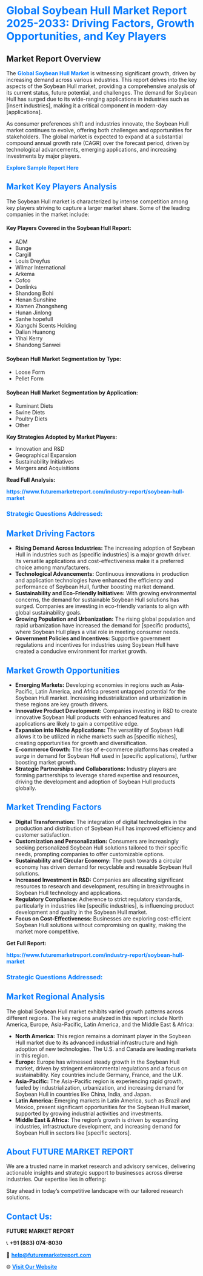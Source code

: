 <h1 style="color: #007BFF;">Global Soybean Hull Market Report 2025-2033: Driving Factors, Growth Opportunities, and Key Players</h1>

<section id="overview">
<h2>Market Report Overview</h2>
<p>The <a href="https://www.futuremarketreport.com/industry-report/soybean-hull-market" style="color: #007BFF; text-decoration: none;"><strong>Global Soybean Hull Market</strong></a> is witnessing significant growth, driven by increasing demand across various industries. This report delves into the key aspects of the Soybean Hull market, providing a comprehensive analysis of its current status, future potential, and challenges. The demand for Soybean Hull has surged due to its wide-ranging applications in industries such as [insert industries], making it a critical component in modern-day [applications].</p>
<p>As consumer preferences shift and industries innovate, the Soybean Hull market continues to evolve, offering both challenges and opportunities for stakeholders. The global market is expected to expand at a substantial compound annual growth rate (CAGR) over the forecast period, driven by technological advancements, emerging applications, and increasing investments by major players.</p>
</section>

<section id="overview">
<p><a href="https://www.futuremarketreport.com/request-sample/reportId=54871" style="color: #007BFF; text-decoration: none;"><strong>Explore Sample Report Here</strong></a></p>
</section>

<section id="key-players">
<h2 style="color: #007BFF;">Market Key Players Analysis</h2>
<p>The Soybean Hull market is characterized by intense competition among key players striving to capture a larger market share. Some of the leading companies in the market include:</p>
<h4>Key Players Covered in the Soybean Hull Report:</h4>
<ul><li>ADM</li><li>Bunge</li><li>Cargill</li><li>Louis Dreyfus</li><li>Wilmar International</li><li>Arkema</li><li>Cofco</li><li>Donlinks</li><li>Shandong Bohi</li><li>Henan Sunshine</li><li>Xiamen Zhongsheng</li><li>Hunan Jinlong</li><li>Sanhe hopefull</li><li>Xiangchi Scents Holding</li><li>Dalian Huanong</li><li>Yihai Kerry</li><li>Shandong Sanwei</li></ul>
<h4>Soybean Hull Market Segmentation by Type:</h4>
<ul><li>Loose Form</li><li>Pellet Form</li></ul>

<h4>Soybean Hull Market Segmentation by Application:</h4>
<ul><li>Ruminant Diets</li><li>Swine Diets</li><li>Poultry Diets</li><li>Other</li></ul>
<p><strong>Key Strategies Adopted by Market Players:</strong></p>
<ul>
<li>Innovation and R&D</li>
<li>Geographical Expansion</li>
<li>Sustainability Initiatives</li>
<li>Mergers and Acquisitions</li>
</ul>
</section>

<section>
<p><strong>Read Full Analysis: </strong></p><a href="https://www.futuremarketreport.com/industry-report/soybean-hull-market" style="color: #007BFF; text-decoration: none;"><strong>https://www.futuremarketreport.com/industry-report/soybean-hull-market</strong></a>
<h3 style="color: #007BFF;">Strategic Questions Addressed:</h3>
</section>

<section id="driving-factors">
<h2 style="color: #007BFF;">Market Driving Factors</h2>
<ul>
<li><strong>Rising Demand Across Industries:</strong> The increasing adoption of Soybean Hull in industries such as [specific industries] is a major growth driver. Its versatile applications and cost-effectiveness make it a preferred choice among manufacturers.</li>
<li><strong>Technological Advancements:</strong> Continuous innovations in production and application technologies have enhanced the efficiency and performance of Soybean Hull, further boosting market demand.</li>
<li><strong>Sustainability and Eco-Friendly Initiatives:</strong> With growing environmental concerns, the demand for sustainable Soybean Hull solutions has surged. Companies are investing in eco-friendly variants to align with global sustainability goals.</li>
<li><strong>Growing Population and Urbanization:</strong> The rising global population and rapid urbanization have increased the demand for [specific products], where Soybean Hull plays a vital role in meeting consumer needs.</li>
<li><strong>Government Policies and Incentives:</strong> Supportive government regulations and incentives for industries using Soybean Hull have created a conducive environment for market growth.</li>
</ul>
</section>

<section id="growth-opportunities">
<h2 style="color: #007BFF;">Market Growth Opportunities</h2>
<ul>
<li><strong>Emerging Markets:</strong> Developing economies in regions such as Asia-Pacific, Latin America, and Africa present untapped potential for the Soybean Hull market. Increasing industrialization and urbanization in these regions are key growth drivers.</li>
<li><strong>Innovative Product Development:</strong> Companies investing in R&D to create innovative Soybean Hull products with enhanced features and applications are likely to gain a competitive edge.</li>
<li><strong>Expansion into Niche Applications:</strong> The versatility of Soybean Hull allows it to be utilized in niche markets such as [specific niches], creating opportunities for growth and diversification.</li>
<li><strong>E-commerce Growth:</strong> The rise of e-commerce platforms has created a surge in demand for Soybean Hull used in [specific applications], further boosting market growth.</li>
<li><strong>Strategic Partnerships and Collaborations:</strong> Industry players are forming partnerships to leverage shared expertise and resources, driving the development and adoption of Soybean Hull products globally.</li>
</ul>
</section>

<section id="trending-factors">
<h2 style="color: #007BFF;">Market Trending Factors</h2>
<ul>
<li><strong>Digital Transformation:</strong> The integration of digital technologies in the production and distribution of Soybean Hull has improved efficiency and customer satisfaction.</li>
<li><strong>Customization and Personalization:</strong> Consumers are increasingly seeking personalized Soybean Hull solutions tailored to their specific needs, prompting companies to offer customizable options.</li>
<li><strong>Sustainability and Circular Economy:</strong> The push towards a circular economy has driven demand for recyclable and reusable Soybean Hull solutions.</li>
<li><strong>Increased Investment in R&D:</strong> Companies are allocating significant resources to research and development, resulting in breakthroughs in Soybean Hull technology and applications.</li>
<li><strong>Regulatory Compliance:</strong> Adherence to strict regulatory standards, particularly in industries like [specific industries], is influencing product development and quality in the Soybean Hull market.</li>
<li><strong>Focus on Cost-Effectiveness:</strong> Businesses are exploring cost-efficient Soybean Hull solutions without compromising on quality, making the market more competitive.</li>
</ul>
</section>

<section>
<p><strong>Get Full Report: </strong></p><a href="https://www.futuremarketreport.com/industry-report/soybean-hull-market" style="color: #007BFF; text-decoration: none;"><strong>https://www.futuremarketreport.com/industry-report/soybean-hull-market</strong></a>
<h3 style="color: #007BFF;">Strategic Questions Addressed:</h3>
</section>


<section id="regional-analysis">
<h2 style="color: #007BFF;">Market Regional Analysis</h2>
<p>The global Soybean Hull market exhibits varied growth patterns across different regions. The key regions analyzed in this report include North America, Europe, Asia-Pacific, Latin America, and the Middle East & Africa:</p>
<ul>
<li><strong>North America:</strong> This region remains a dominant player in the Soybean Hull market due to its advanced industrial infrastructure and high adoption of new technologies. The U.S. and Canada are leading markets in this region.</li>
<li><strong>Europe:</strong> Europe has witnessed steady growth in the Soybean Hull market, driven by stringent environmental regulations and a focus on sustainability. Key countries include Germany, France, and the U.K.</li>
<li><strong>Asia-Pacific:</strong> The Asia-Pacific region is experiencing rapid growth, fueled by industrialization, urbanization, and increasing demand for Soybean Hull in countries like China, India, and Japan.</li>
<li><strong>Latin America:</strong> Emerging markets in Latin America, such as Brazil and Mexico, present significant opportunities for the Soybean Hull market, supported by growing industrial activities and investments.</li>
<li><strong>Middle East & Africa:</strong> The region’s growth is driven by expanding industries, infrastructure development, and increasing demand for Soybean Hull in sectors like [specific sectors].</li>
</ul>
</section>

<footer>
<h2 style="color: #007BFF;">About FUTURE MARKET REPORT</h2>
<p>We are a trusted name in market research and advisory services, delivering actionable insights and strategic support to businesses across diverse industries. Our expertise lies in offering:</p>

<p>Stay ahead in today’s competitive landscape with our tailored research solutions.</p>

<h2 style="color: #007BFF;">Contact Us:</h2>
<p><strong>FUTURE MARKET REPORT</strong></p>
<p>📞 <strong>+91 (883) 074-8030</strong></p>
<p>📧 <strong><a href="mailto:help@futuremarketreport.com" style="color: #007BFF;">help@futuremarketreport.com</a></strong></p>
<p>🌐 <strong><a href="https://www.futuremarketreport.com/" style="color: #007BFF;">Visit Our Website</a></strong></p>
</footer>